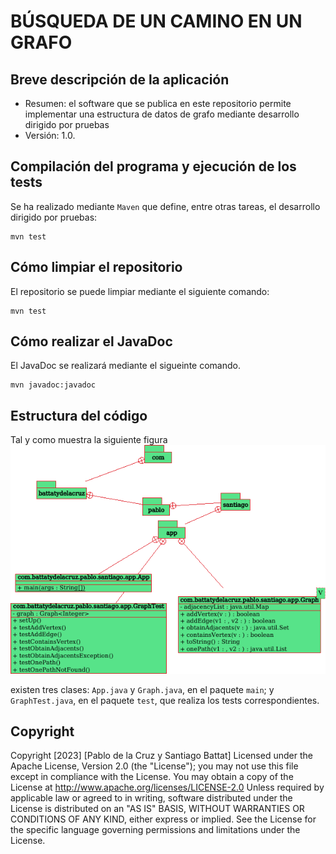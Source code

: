 # BÚSQUEDA DE UN CAMINO EN UN GRAFO

## Breve descripción de la aplicación

* Resumen: el software que se publica en este repositorio permite
  implementar una estructura de datos de grafo mediante desarrollo dirigido por pruebas
* Versión: 1.0.

## Compilación del programa y ejecución de los tests

Se ha realizado mediante `Maven` que define, entre otras tareas, el desarrollo dirigido por pruebas:

```console
mvn test
```

## Cómo limpiar el repositorio

El repositorio se puede limpiar mediante el siguiente comando:

```console
mvn test
```
## Cómo realizar el JavaDoc

El JavaDoc se realizará mediante el sigueinte comando.

```console
mvn javadoc:javadoc
```

## Estructura del código

Tal y como muestra la siguiente figura
![diagrama UML](practica3.png)

existen tres clases: `App.java` y `Graph.java`, en el paquete `main`; y `GraphTest.java`, en el
paquete `test`, que realiza los tests correspondientes.

## Copyright

Copyright [2023] [Pablo de la Cruz y Santiago Battat]
Licensed under the Apache License, Version 2.0 (the "License");
you may not use this file except in compliance with the License.
You may obtain a copy of the License at
http://www.apache.org/licenses/LICENSE-2.0
Unless required by applicable law or agreed to in writing,
software distributed under the License is distributed on an
"AS IS" BASIS, WITHOUT WARRANTIES OR CONDITIONS OF ANY KIND,
either express or implied. See the License for the specific
language governing permissions and limitations under the
License.
